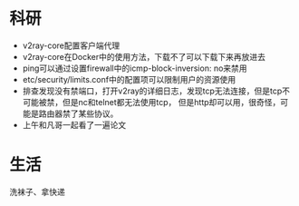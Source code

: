 # 科研
- v2ray-core配置客户端代理
- v2ray-core在Docker中的使用方法，下载不了可以下载下来再放进去
- ping可以通过设置firewall中的icmp-block-inversion: no来禁用
- etc/security/limits.conf中的配置项可以限制用户的资源使用
- 排查发现没有禁端口，打开v2ray的详细日志，发现tcp无法连接，但是tcp不可能被禁，但是nc和telnet都无法使用tcp，  但是http却可以用，很奇怪，可能是路由器禁了某些协议。
- 上午和凡哥一起看了一遍论文

# 生活
洗袜子、拿快递
